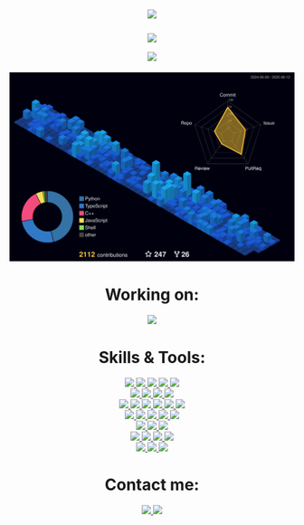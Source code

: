 <h1 align="center">
  <a href="#">
    <img src="https://readme-typing-svg.herokuapp.com?font=Roboto&color=1833FF&size=35&center=true&vCenter=true&lines=Hello%2C+World!;I'm+Timofey+Kochetov">
  </a>
</h1>


<p align="center">
  <a href="#">
    <img src="https://github-profile-trophy.vercel.app/?username=timnekk&theme=radical&no-bg=true&no-frame=true&column=8">
  </a>
</p>


<p align="center">
  
  <a href="#">
    <img src="https://github-readme-streak-stats.herokuapp.com?user=timnekk&theme=highcontrast&hide_border=true&background=1833FF&ring=FFFFFF&fire=FFFFFF&currStreakLabel=DDDDDD&sideLabels=EBEBEB&dates=EBEBEB">
  </a>
  
  <br>
  <br>
  
  <a href="#">
    <img width="800" src="./profile-3d-contrib/profile-night-view.svg">
  </a>
  
</p>


<h1 align="center"> Working on: </h1>
<p align="center">
  
  <a href="https://github.com/TimNekk/PyPayment">
    <img src="https://github-readme-stats.vercel.app/api/pin/?username=timnekk&repo=PyPayment&bg_color=1833ff&text_color=EBEBEB&title_color=FFF&hide_border=true"  height="100">
  </a>

</p>



<h1 align="center"> Skills & Tools: </h1>

<p align="center">
  <a href="https://python.org/">
    <img src="https://img.shields.io/badge/python-3776AB?style=for-the-badge&logo=python&logoColor=white">
  </a>
  <a href="https://aiogram.dev/">
    <img src="https://img.shields.io/badge/aiogram-26A5E4?style=for-the-badge&logo=telegram&logoColor=white">
  </a>
  <a href="https://fastapi.tiangolo.com/">
    <img src="https://img.shields.io/badge/fastapi-009688?style=for-the-badge&logo=fastapi&logoColor=white">
  </a>
  <a href="https://docs.celeryq.dev/">
    <img src="https://img.shields.io/badge/celery-37814A?style=for-the-badge&logo=celery&logoColor=white">
  </a>
  <a href="https://www.sqlalchemy.org/">
    <img src="https://img.shields.io/badge/sqlalchemy-D71F00?style=for-the-badge&logo=sqlalchemy&logoColor=white">
  </a>

  <br>

  <a href="https://python.org/">
    <img src="https://img.shields.io/badge/go-%2300ADD8?style=for-the-badge&logo=go&logoColor=white">
  </a>
  <a href="https://aiogram.dev/">
    <img src="https://img.shields.io/badge/echo-26A5E4?style=for-the-badge&logo=echo&logoColor=white">
  </a>
  <a href="https://fastapi.tiangolo.com/">
    <img src="https://img.shields.io/badge/fastapi-009688?style=for-the-badge&logo=sqlc&logoColor=white">
  </a>
  <a href="https://docs.celeryq.dev/">
    <img src="https://img.shields.io/badge/celery-37814A?style=for-the-badge&logo=testify&logoColor=white">
  </a>

  <br>

  <a href="https://docs.microsoft.com/en-us/dotnet/csharp/">
    <img src="https://img.shields.io/badge/c%23-%23239120?style=for-the-badge&logo=c-sharp&logoColor=white">
  </a>
  <a href="https://dotnet.microsoft.com/">
    <img src="https://img.shields.io/badge/dotnet-512BD4.svg?style=for-the-badge&logo=dotnet&logoColor=white">
  </a>
  <a href="https://unity.com/">
    <img src="https://img.shields.io/badge/unity-FFFFFF.svg?style=for-the-badge&logo=unity&logoColor=333333">
  </a>
  <a href="https://dotnet.microsoft.com/apps/aspnet">
    <img src="https://img.shields.io/badge/asp.net-512BD4.svg?style=for-the-badge&logo=dotnet&logoColor=white">
  </a>
  <a href="https://learn.microsoft.com/dotnet/desktop/wpf/overview/">
    <img src="https://img.shields.io/badge/wpf-0078D4.svg?style=for-the-badge&logo=windows11&logoColor=white">
  </a>
  <a href="https://learn.microsoft.com/dotnet/desktop/winforms/overview/">
    <img src="https://img.shields.io/badge/winforms-0078D4.svg?style=for-the-badge&logo=windows11&logoColor=white">
  </a>

  <br>

  <a href="https://docs.microsoft.com/cpp/">
    <img src="https://img.shields.io/badge/C++-00599C?style=for-the-badge&logo=c%2B%2B&logoColor=white">
  </a>
  <a href="https://lua.org/">
    <img src="https://img.shields.io/badge/lua-2C2D72?style=for-the-badge&logo=lua&logoColor=white">
  </a>
  <a href="https://developer.mozilla.org/docs/Web/JavaScript">
    <img src="https://img.shields.io/badge/javascript-F7DF1E?style=for-the-badge&logo=javascript&logoColor=333333">
  </a>
  <a href="https://developer.mozilla.org/docs/Web/HTML">
    <img src="https://img.shields.io/badge/html-E34F26?style=for-the-badge&logo=html5&logoColor=white">
  </a>
  <a href="https://developer.mozilla.org/en-US/docs/Web/CSS">
    <img src="https://img.shields.io/badge/css-1572B6?style=for-the-badge&logo=css3&logoColor=white">
  </a>

  <br>

  <a href="https://docker.com/">
    <img src="https://img.shields.io/badge/docker-%230db7ed.svg?style=for-the-badge&logo=docker&logoColor=white">
  </a>
  <a href="https://docs.docker.com/compose/">
    <img src="https://img.shields.io/badge/compose-%230db7ed.svg?style=for-the-badge&logo=docker&logoColor=white">
  </a>
  <a href="https://nginx.com/">
    <img src="https://img.shields.io/badge/nginx-009639.svg?style=for-the-badge&logo=nginx&logoColor=white">
  </a>

  <br>

  <a href="https://postgresql.org/">
    <img src="https://img.shields.io/badge/postgres-%23316192.svg?style=for-the-badge&logo=postgresql&logoColor=white">
  </a>
  <a href="https://redis.io/">
    <img src="https://img.shields.io/badge/redis-DC382D.svg?style=for-the-badge&logo=redis&logoColor=white">
  </a>
  <a href="https://mysql.com/">
    <img src="https://img.shields.io/badge/mysql-%2300f.svg?style=for-the-badge&logo=mysql&logoColor=white">
  </a>
  <a href="https://sqlite.org/">
    <img src="https://img.shields.io/badge/sqlite-%2307405e.svg?style=for-the-badge&logo=sqlite&logoColor=white">
  </a>

  <br>

  <a href="https://photoshop.com/">
    <img src="https://img.shields.io/badge/photoshop-%2331A8FF.svg?style=for-the-badge&logo=adobephotoshop&logoColor=white">
  </a>
  <a href="https://adobe.com/products/aftereffects">
    <img src="https://img.shields.io/badge/after effects-%23563D7C.svg?style=for-the-badge&logo=adobeaftereffects&logoColor=white">
  </a>
  <a href="https://www.adobe.com/products/illustrator">
    <img src="https://img.shields.io/badge/illustrator-%23FF9A00.svg?style=for-the-badge&logo=adobeillustrator&logoColor=white">
  </a>
</p>

<h1 align="center"> Contact me: </h1>

<p align="center">
  <a href="https://t.me/TimNekkk">
    <img src="https://img.shields.io/badge/Telegram-2CA5E0?style=for-the-badge&logo=telegram&logoColor=white">
  </a>
  <a href="mailto:tdkochetov@gmail.com">
    <img src="https://img.shields.io/badge/Gmail-D14836?style=for-the-badge&logo=gmail&logoColor=white">
  </a>
</p>
